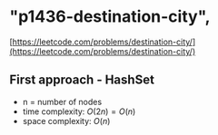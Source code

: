 # "p1436-destination-city",
[https://leetcode.com/problems/destination-city/](https://leetcode.com/problems/destination-city/)

## First approach - HashSet

- n = number of nodes
- time complexity: $O(2n) = O(n)$
- space complexity: $O(n)$

